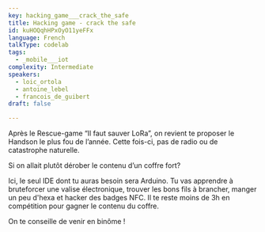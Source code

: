 ```yaml
---
key: hacking_game___crack_the_safe
title: Hacking game - crack the safe
id: kuHOQqhHPxOyO11yeFFx
language: French
talkType: codelab
tags:
  - _mobile___iot
complexity: Intermediate
speakers:
  - loic_ortola
  - antoine_lebel
  - francois_de_guibert
draft: false

---
```


Après le Rescue-game “Il faut sauver LoRa”, on revient te proposer le Handson le plus fou de l’année. Cette fois-ci, pas de radio ou de catastrophe naturelle. 

Si on allait plutôt dérober le contenu d’un coffre fort?

Ici, le seul IDE dont tu auras besoin sera Arduino. Tu vas apprendre à bruteforcer une valise électronique, trouver les bons fils à brancher, manger un peu d'hexa et hacker des badges NFC. Il te reste moins de 3h en compétition pour gagner le contenu du coffre. 

On te conseille de venir en binôme !
